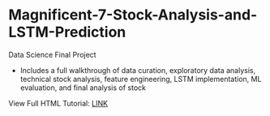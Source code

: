 # Magnificent-7-Stock-Analysis-and-LSTM-Prediction

Data Science Final Project

- Includes a full walkthrough of data curation, exploratory data analysis, technical stock analysis, feature engineering, LSTM implementation, ML evaluation, and final analysis of stock

View Full HTML Tutorial: [LINK](https://anishnandyala.github.io/)
